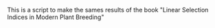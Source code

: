This is a script to make the sames results of the book "Linear Selection Indices in Modern Plant Breeding"
